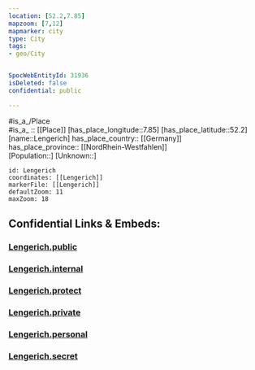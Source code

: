 ```yaml
---
location: [52.2,7.85] 
mapzoom: [7,12] 
mapmarker: city 
type: City
tags:
- geo/City


SpocWebEntityId: 31936
isDeleted: false
confidential: public

---
```

#is_a_/Place  
#is_a_ :: [[Place]] 
[has_place_longitude::7.85] 
[has_place_latitude::52.2] 
[name::Lengerich] 
has_place_country:: [[Germany]]  
has_place_province:: [[NordRhein-Westfahlen]]  
[Population::] 
[Unknown::] 


```leaflet
id: Lengerich
coordinates: [[Lengerich]] 
markerFile: [[Lengerich]] 
defaultZoom: 11 
maxZoom: 18
```


## Confidential Links & Embeds: 

### [Lengerich.public](/_public/\Earth\Continent\Europe\Europe~Central\Germany\Germany~West\Nordrhein-Westfalen\counties~NW\Steinfurt\cities~SteinfurtLengerich.public.md) 

### [Lengerich.internal](/_internal/\Earth\Continent\Europe\Europe~Central\Germany\Germany~West\Nordrhein-Westfalen\counties~NW\Steinfurt\cities~SteinfurtLengerich.internal.md) 

### [Lengerich.protect](/_protect/\Earth\Continent\Europe\Europe~Central\Germany\Germany~West\Nordrhein-Westfalen\counties~NW\Steinfurt\cities~SteinfurtLengerich.protect.md) 

### [Lengerich.private](/_private/\Earth\Continent\Europe\Europe~Central\Germany\Germany~West\Nordrhein-Westfalen\counties~NW\Steinfurt\cities~SteinfurtLengerich.private.md) 

### [Lengerich.personal](/_personal/\Earth\Continent\Europe\Europe~Central\Germany\Germany~West\Nordrhein-Westfalen\counties~NW\Steinfurt\cities~SteinfurtLengerich.personal.md) 

### [Lengerich.secret](/_secret/\Earth\Continent\Europe\Europe~Central\Germany\Germany~West\Nordrhein-Westfalen\counties~NW\Steinfurt\cities~SteinfurtLengerich.secret.md)

